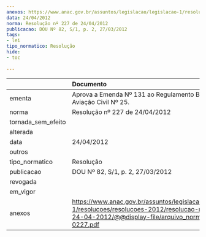 ```yaml
---
anexos: https://www.anac.gov.br/assuntos/legislacao/legislacao-1/resolucoes/resolucoes-2012/resolucao-no-227-de-24-04-2012/@@display-file/arquivo_norma/RA2012-0227.pdf
data: 24/04/2012
norma: Resolução nº 227 de 24/04/2012
publicacao: DOU Nº 82, S/1, p. 2, 27/03/2012
tags:
- lei
tipo_normatico: Resolução
hide: 
- toc 
 
---
```


|                    | Documento                                                                                                                                                       |
|:-------------------|:----------------------------------------------------------------------------------------------------------------------------------------------------------------|
| ementa             | Aprova a Emenda Nº 131 ao Regulamento Brasileiro da Aviação Civil Nº 25.                                                                                        |
| norma              | Resolução nº 227 de 24/04/2012                                                                                                                                  |
| tornada_sem_efeito |                                                                                                                                                                 |
| alterada           |                                                                                                                                                                 |
| data               | 24/04/2012                                                                                                                                                      |
| outros             |                                                                                                                                                                 |
| tipo_normatico     | Resolução                                                                                                                                                       |
| publicacao         | DOU Nº 82, S/1, p. 2, 27/03/2012                                                                                                                                |
| revogada           |                                                                                                                                                                 |
| em_vigor           |                                                                                                                                                                 |
| anexos             | https://www.anac.gov.br/assuntos/legislacao/legislacao-1/resolucoes/resolucoes-2012/resolucao-no-227-de-24-04-2012/@@display-file/arquivo_norma/RA2012-0227.pdf |